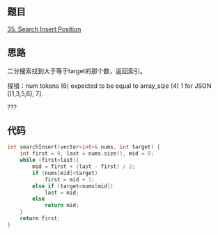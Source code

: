## 题目
[35. Search Insert Position](https://leetcode-cn.com/problems/search-insert-position/comments/)
## 思路
二分搜索找到大于等于target的那个数，返回索引。

报错：num tokens (6) expected to be equal to array_size (4)   1 for JSON [[1,3,5,6], 7].

???
## 代码
```c++
int searchInsert(vector<int>& nums, int target) {
	int first = 0, last = nums.size(), mid = 0;
	while (first<last){
		mid = first + (last - first) / 2;
		if (nums[mid]<target)
			first = mid + 1;
		else if (target<nums[mid])
			last = mid;
		else
			return mid;
	}
	return first;
}
```
